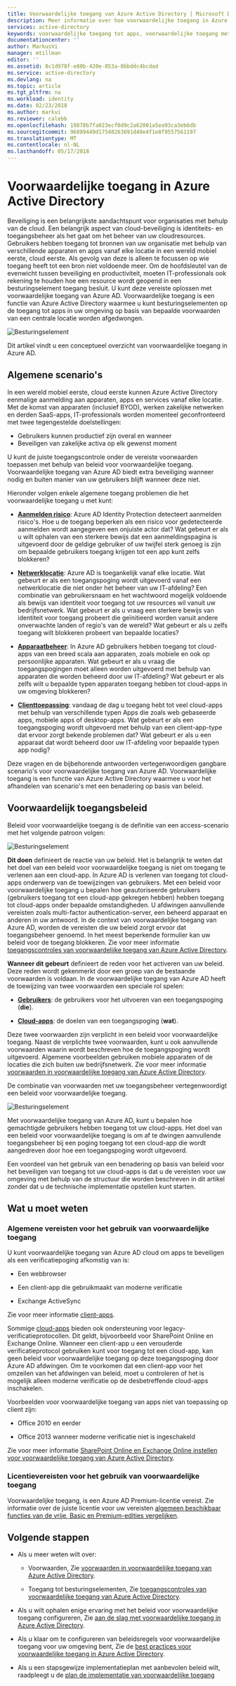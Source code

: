 ```yaml
---
title: Voorwaardelijke toegang van Azure Active Directory | Microsoft Docs
description: Meer informatie over hoe voorwaardelijke toegang in Azure Active Directory kunt u beheren toegang vanaf een centrale locatie.
services: active-directory
keywords: voorwaardelijke toegang tot apps, voorwaardelijke toegang met Azure AD, beveiligde toegang tot bedrijfsresources, beleidsregels voor voorwaardelijke toegang
documentationcenter: ''
author: MarkusVi
manager: mtillman
editor: ''
ms.assetid: 8c1d978f-e80b-420e-853a-8bbddc4bcdad
ms.service: active-directory
ms.devlang: na
ms.topic: article
ms.tgt_pltfrm: na
ms.workload: identity
ms.date: 02/23/2018
ms.author: markvi
ms.reviewer: calebb
ms.openlocfilehash: 19878b7fa023ecf0d9c2a62001a5ea93ca3eb6db
ms.sourcegitcommit: 96089449d17548263691d40e4f1e8f9557561197
ms.translationtype: MT
ms.contentlocale: nl-NL
ms.lasthandoff: 05/17/2018
---
```

# <a name="conditional-access-in-azure-active-directory"></a>Voorwaardelijke toegang in Azure Active Directory

Beveiliging is een belangrijkste aandachtspunt voor organisaties met behulp van de cloud. Een belangrijk aspect van cloud-beveiliging is identiteits- en toegangsbeheer als het gaat om het beheer van uw cloudresources. Gebruikers hebben toegang tot bronnen van uw organisatie met behulp van verschillende apparaten en apps vanaf elke locatie in een wereld mobiel eerste, cloud eerste. Als gevolg van deze is alleen te focussen op wie toegang heeft tot een bron niet voldoende meer. Om de hoofdsleutel van de evenwicht tussen beveiliging en productiviteit, moeten IT-professionals ook rekening te houden hoe een resource wordt geopend in een besturingselement toegang besluit. U kunt deze vereiste oplossen met voorwaardelijke toegang van Azure AD. Voorwaardelijke toegang is een functie van Azure Active Directory waarmee u kunt besturingselementen op de toegang tot apps in uw omgeving op basis van bepaalde voorwaarden van een centrale locatie worden afgedwongen. 


![Besturingselement](./media/active-directory-conditional-access-azure-portal/81.png)

Dit artikel vindt u een conceptueel overzicht van voorwaardelijke toegang in Azure AD.


## <a name="common-scenarios"></a>Algemene scenario's

In een wereld mobiel eerste, cloud eerste kunnen Azure Active Directory eenmalige aanmelding aan apparaten, apps en services vanaf elke locatie. Met de komst van apparaten (inclusief BYOD), werken zakelijke netwerken en derden SaaS-apps, IT-professionals worden momenteel geconfronteerd met twee tegengestelde doelstellingen:

- Gebruikers kunnen productief zijn overal en wanneer
- Beveiligen van zakelijke activa op elk gewenst moment

U kunt de juiste toegangscontrole onder de vereiste voorwaarden toepassen met behulp van beleid voor voorwaardelijke toegang. Voorwaardelijke toegang van Azure AD biedt extra beveiliging wanneer nodig en buiten manier van uw gebruikers blijft wanneer deze niet. 

Hieronder volgen enkele algemene toegang problemen die het voorwaardelijke toegang u met kunt:



- **[Aanmelden risico](active-directory-conditional-access-conditions.md#sign-in-risk)**: Azure AD Identity Protection detecteert aanmelden risico's. Hoe u de toegang beperken als een risico voor gedetecteerde aanmelden wordt aangegeven een onjuiste actor dat? Wat gebeurt er als u wilt ophalen van een sterkere bewijs dat een aanmeldingspagina is uitgevoerd door de geldige gebruiker of uw twijfel sterk genoeg is zijn om bepaalde gebruikers toegang krijgen tot een app kunt zelfs blokkeren?

- **[Netwerklocatie](active-directory-conditional-access-locations.md)**: Azure AD is toegankelijk vanaf elke locatie. Wat gebeurt er als een toegangspoging wordt uitgevoerd vanaf een netwerklocatie die niet onder het beheer van uw IT-afdeling? Een combinatie van gebruikersnaam en het wachtwoord mogelijk voldoende als bewijs van identiteit voor toegang tot uw resources wil vanuit uw bedrijfsnetwerk. Wat gebeurt er als u vraag een sterkere bewijs van identiteit voor toegang probeert die geïnitieerd worden vanuit andere onverwachte landen of regio's van de wereld? Wat gebeurt er als u zelfs toegang wilt blokkeren probeert van bepaalde locaties?  

- **[Apparaatbeheer](active-directory-conditional-access-conditions.md#device-platforms)**: In Azure AD gebruikers hebben toegang tot cloud-apps van een breed scala aan apparaten, zoals mobiele en ook op persoonlijke apparaten. Wat gebeurt er als u vraag die toegangspogingen moet alleen worden uitgevoerd met behulp van apparaten die worden beheerd door uw IT-afdeling? Wat gebeurt er als zelfs wilt u bepaalde typen apparaten toegang hebben tot cloud-apps in uw omgeving blokkeren? 

- **[Clienttoepassing](active-directory-conditional-access-conditions.md#client-apps)**: vandaag de dag u toegang hebt tot veel cloud-apps met behulp van verschillende typen Apps die zoals web gebaseerde apps, mobiele apps of desktop-apps. Wat gebeurt er als een toegangspoging wordt uitgevoerd met behulp van een client-app-type dat ervoor zorgt bekende problemen dat? Wat gebeurt er als u een apparaat dat wordt beheerd door uw IT-afdeling voor bepaalde typen app nodig? 

Deze vragen en de bijbehorende antwoorden vertegenwoordigen gangbare scenario's voor voorwaardelijke toegang van Azure AD. Voorwaardelijke toegang is een functie van Azure Active Directory waarmee u voor het afhandelen van scenario's met een benadering op basis van beleid.


## <a name="conditional-access-policies"></a>Voorwaardelijk toegangsbeleid

Beleid voor voorwaardelijke toegang is de definitie van een access-scenario met het volgende patroon volgen:

![Besturingselement](./media/active-directory-conditional-access-azure-portal/10.png)

**Dit doen** definieert de reactie van uw beleid. Het is belangrijk te weten dat het doel van een beleid voor voorwaardelijke toegang is niet om toegang te verlenen aan een cloud-app. In Azure AD is verlenen van toegang tot cloud-apps onderwerp van de toewijzingen van gebruikers. Met een beleid voor voorwaardelijke toegang u bepalen hoe geautoriseerde gebruikers (gebruikers toegang tot een cloud-app gekregen hebben) hebben toegang tot cloud-apps onder bepaalde omstandigheden. U afdwingen aanvullende vereisten zoals multi-factor authentication-server, een beheerd apparaat en anderen in uw antwoord. In de context van voorwaardelijke toegang van Azure AD, worden de vereisten die uw beleid zorgt ervoor dat toegangsbeheer genoemd. In het meest beperkende formulier kan uw beleid voor de toegang blokkeren. Zie voor meer informatie [toegangscontroles van voorwaardelijke toegang van Azure Active Directory](active-directory-conditional-access-controls.md).
     

**Wanneer dit gebeurt** definieert de reden voor het activeren van uw beleid. Deze reden wordt gekenmerkt door een groep van de bestaande voorwaarden is voldaan. In de voorwaardelijke toegang van Azure AD heeft de toewijzing van twee voorwaarden een speciale rol spelen:

- **[Gebruikers](active-directory-conditional-access-conditions.md#users-and-groups)**: de gebruikers voor het uitvoeren van een toegangspoging (**die**). 

- **[Cloud-apps](active-directory-conditional-access-conditions.md#cloud-apps)**: de doelen van een toegangspoging (**wat**).    

Deze twee voorwaarden zijn verplicht in een beleid voor voorwaardelijke toegang. Naast de verplichte twee voorwaarden, kunt u ook aanvullende voorwaarden waarin wordt beschreven hoe de toegangspoging wordt uitgevoerd. Algemene voorbeelden gebruiken mobiele apparaten of de locaties die zich buiten uw bedrijfsnetwerk. Zie voor meer informatie [voorwaarden in voorwaardelijke toegang van Azure Active Directory](active-directory-conditional-access-conditions.md).   

De combinatie van voorwaarden met uw toegangsbeheer vertegenwoordigt een beleid voor voorwaardelijke toegang. 

![Besturingselement](./media/active-directory-conditional-access-azure-portal/51.png)

Met voorwaardelijke toegang van Azure AD, kunt u bepalen hoe gemachtigde gebruikers hebben toegang tot uw cloud-apps. Het doel van een beleid voor voorwaardelijke toegang is om af te dwingen aanvullende toegangsbeheer bij een poging toegang tot een cloud-app die wordt aangedreven door hoe een toegangspoging wordt uitgevoerd.

Een voordeel van het gebruik van een benadering op basis van beleid voor het beveiligen van toegang tot uw cloud-apps is dat u de vereisten voor uw omgeving met behulp van de structuur die worden beschreven in dit artikel zonder dat u de technische implementatie opstellen kunt starten. 

## <a name="what-you-need-to-know"></a>Wat u moet weten

### <a name="general-requirements-for-using-conditional-access"></a>Algemene vereisten voor het gebruik van voorwaardelijke toegang

U kunt voorwaardelijke toegang van Azure AD cloud om apps te beveiligen als een verificatiepoging afkomstig van is:

- Een webbrowser

- Een client-app die gebruikmaakt van moderne verificatie

- Exchange ActiveSync

Zie voor meer informatie [client-apps](active-directory-conditional-access-conditions.md#client-apps).

Sommige [cloud-apps](active-directory-conditional-access-conditions.md#cloud-apps) bieden ook ondersteuning voor legacy-verificatieprotocollen. Dit geldt, bijvoorbeeld voor SharePoint Online en Exchange Online. Wanneer een client-app u een verouderde verificatieprotocol gebruiken kunt voor toegang tot een cloud-app, kan geen beleid voor voorwaardelijke toegang op deze toegangspoging door Azure AD afdwingen. Om te voorkomen dat een client-app voor het omzeilen van het afdwingen van beleid, moet u controleren of het is mogelijk alleen moderne verificatie op de desbetreffende cloud-apps inschakelen.

Voorbeelden voor voorwaardelijke toegang van apps niet van toepassing op client zijn:

- Office 2010 en eerder

- Office 2013 wanneer moderne verificatie niet is ingeschakeld

Zie voor meer informatie [SharePoint Online en Exchange Online instellen voor voorwaardelijke toegang van Azure Active Directory](active-directory-conditional-access-no-modern-authentication.md).


### <a name="license-requirements-for-using-conditional-access"></a>Licentievereisten voor het gebruik van voorwaardelijke toegang

Voorwaardelijke toegang, is een Azure AD Premium-licentie vereist. Zie informatie over de juiste licentie voor uw vereisten [algemeen beschikbaar functies van de vrije, Basic en Premium-edities vergelijken](https://azure.microsoft.com/pricing/details/active-directory/).


## <a name="next-steps"></a>Volgende stappen

- Als u meer weten wilt over:
    - Voorwaarden, Zie [voorwaarden in voorwaardelijke toegang van Azure Active Directory](active-directory-conditional-access-conditions.md).

    - Toegang tot besturingselementen, Zie [toegangscontroles van voorwaardelijke toegang van Azure Active Directory](active-directory-conditional-access-controls.md).

- Als u wilt ophalen enige ervaring met het beleid voor voorwaardelijke toegang configureren, Zie [aan de slag met voorwaardelijke toegang in Azure Active Directory](active-directory-conditional-access-azure-portal-get-started.md).

- Als u klaar om te configureren van beleidsregels voor voorwaardelijke toegang voor uw omgeving bent, Zie de [best practices voor voorwaardelijke toegang in Azure Active Directory](active-directory-conditional-access-best-practices.md). 

- Als u een stapsgewijze implementatieplan met aanbevolen beleid wilt, raadpleegt u de [plan de implementatie van voorwaardelijke toegang](http://aka.ms/conditionalaccessdeploymentplan)
